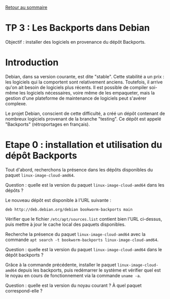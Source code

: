 [Retour au sommaire](../../README.md)

# TP 3 : Les Backports dans Debian

Objectif : installer des logiciels en provenance du dépôt Backports.

# Introduction

Debian, dans sa version courante, est dite "stable". Cette stabilité a un prix :
les logiciels qui la comportent sont relativement anciens. Toutefois, il arrive
qu'on ait besoin de logiciels plus récents. Il est possible de compiler
soi-même les logiciels nécessaires, voire même de les empaqueter, mais la
gestion d'une plateforme de maintenance de logiciels peut s'avérer complexe.

Le projet Debian, conscient de cette difficulté, a créé un dépôt contenant de
nombreux logiciels provenant de la branche "testing". Ce dépôt est appelé
"Backports" (rétroportages en français).

# Etape 0 : installation et utilisation du dépôt Backports

Tout d'abord, recherchons la présence dans les dépôts disponibles du paquet
`linux-image-cloud-amd64`.

Question : quelle est la version du paquet `linux-image-cloud-amd64` dans les
dépôts ?

Le nouveau dépôt est disponible à l'URL suivante :

```
deb http://deb.debian.org/debian bookworm-backports main
```

Vérifier que le fichier `/etc/apt/sources.list` contient bien l'URL
ci-dessus, puis mettre à jour le cache local des paquets disponibles.

Recherche la présence du paquet `linux-image-cloud-amd64` avec la commande 
`apt search -t bookworm-backports linux-image-cloud-amd64`.

Question : quelle est la version du paquet `linux-image-cloud-amd64` dans le
dépôt backports ?

Grâce à la commande précédente, installer le paquet `linux-image-cloud-amd64`
depuis les backports, puis redémarrer le système et vérifier quel est le noyau
en cours de fonctionnement via la commande `uname -a`. 

Question : quelle est la version du noyau courant ? À quel paquet
correspond-elle ?
